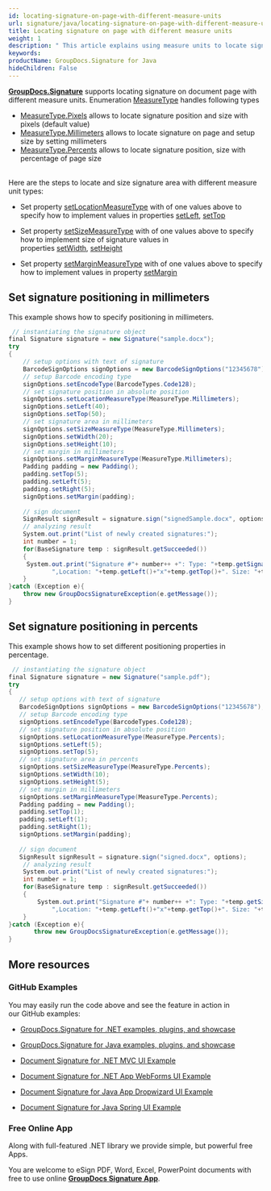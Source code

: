 ```yaml
---
id: locating-signature-on-page-with-different-measure-units
url: signature/java/locating-signature-on-page-with-different-measure-units
title: Locating signature on page with different measure units
weight: 1
description: " This article explains using measure units to locate signature and its size on document page with GroupDocs.Signature API."
keywords: 
productName: GroupDocs.Signature for Java
hideChildren: False
---
```

[**GroupDocs.Signature**](https://products.groupdocs.com/signature/java) supports locating signature on document page with different measure units. Enumeration [MeasureType](https://apireference.groupdocs.com/java/signature/com.groupdocs.signature.domain.enums/MeasureType) handles following types 

*   [MeasureType.Pixels](https://apireference.groupdocs.com/java/signature/com.groupdocs.signature.domain.enums/MeasureType#Pixels) allows to locate signature position and size with pixels (default value)
*   [MeasureType.Millimeters](https://apireference.groupdocs.com/java/signature/com.groupdocs.signature.domain.enums/MeasureType#Millimeters) allows to locate signature on page and setup size by setting millimeters
*   [MeasureType.Percents](https://apireference.groupdocs.com/java/signature/com.groupdocs.signature.domain.enums/MeasureType#Percents) allows to locate signature position, size with percentage of page size  
      

Here are the steps to locate and size signature area with different measure unit types:

*   Set property [setLocationMeasureType](https://apireference.groupdocs.com/java/signature/com.groupdocs.signature.options.sign/ImageSignOptions#setLocationMeasureType(int)) with of one values above to specify how to implement values in properties [setLeft](https://apireference.groupdocs.com/java/signature/com.groupdocs.signature.domain.interfaces/IRectangle#setLeft(int)), [setTop](https://apireference.groupdocs.com/java/signature/com.groupdocs.signature.domain.interfaces/IRectangle#setTop(int))
    
*   Set property [setSizeMeasureType](https://apireference.groupdocs.com/java/signature/com.groupdocs.signature.options.sign/ImageSignOptions#setSizeMeasureType(int)) with of one values above to specify how to implement size of signature values in properties [setWidth](https://apireference.groupdocs.com/java/signature/com.groupdocs.signature.domain.interfaces/IRectangle#setWidth(int)), [setHeight](https://apireference.groupdocs.com/java/signature/com.groupdocs.signature.domain.interfaces/IRectangle#setHeight(int))
    
*   Set property [setMarginMeasureType](https://apireference.groupdocs.com/java/signature/com.groupdocs.signature.options.sign/ImageSignOptions#setMarginMeasureType(int)) with of one values above to specify how to implement values in property [setMargin](https://apireference.groupdocs.com/java/signature/com.groupdocs.signature.options.sign/ImageSignOptions#setMargin(com.groupdocs.signature.domain.Padding))

## Set signature positioning in millimeters

This example shows how to specify positioning in millimeters.

```csharp
 // instantiating the signature object
final Signature signature = new Signature("sample.docx");
try
{
    // setup options with text of signature
    BarcodeSignOptions signOptions = new BarcodeSignOptions("12345678");
    // setup Barcode encoding type
    signOptions.setEncodeType(BarcodeTypes.Code128);
    // set signature position in absolute position
    signOptions.setLocationMeasureType(MeasureType.Millimeters);
    signOptions.setLeft(40);
    signOptions.setTop(50);
    // set signature area in millimeters
    signOptions.setSizeMeasureType(MeasureType.Millimeters);
    signOptions.setWidth(20);
    signOptions.setHeight(10);
    // set margin in millimeters
    signOptions.setMarginMeasureType(MeasureType.Millimeters);
    Padding padding = new Padding();
    padding.setTop(5);
    padding.setLeft(5);
    padding.setRight(5);
    signOptions.setMargin(padding);
 
    // sign document    
    SignResult signResult = signature.sign("signedSample.docx", options);
    // analyzing result
    System.out.print("List of newly created signatures:");
    int number = 1;
    for(BaseSignature temp : signResult.getSucceeded())
    {
     System.out.print("Signature #"+ number++ +": Type: "+temp.getSignatureType()+" Id:"+temp.getSignatureId()+
            ",Location: "+temp.getLeft()+"x"+temp.getTop()+". Size: "+temp.getWidth()+"x"+temp.getHeight());
    } 
}catch (Exception e){
    throw new GroupDocsSignatureException(e.getMessage());
}
```

## Set signature positioning in percents

This example shows how to set different positioning properties in percentage.

```csharp
 // instantiating the signature object
final Signature signature = new Signature("sample.pdf");
try
{
   // setup options with text of signature
   BarcodeSignOptions signOptions = new BarcodeSignOptions("12345678");
   // setup Barcode encoding type
   signOptions.setEncodeType(BarcodeTypes.Code128);
   // set signature position in absolute position
   signOptions.setLocationMeasureType(MeasureType.Percents);
   signOptions.setLeft(5);
   signOptions.setTop(5);
   // set signature area in percents
   signOptions.setSizeMeasureType(MeasureType.Percents);
   signOptions.setWidth(10);
   signOptions.setHeight(5);
   // set margin in millimeters
   signOptions.setMarginMeasureType(MeasureType.Percents);
   Padding padding = new Padding();
   padding.setTop(1);
   padding.setLeft(1);
   padding.setRight(1);
   signOptions.setMargin(padding);
 
   // sign document          
   SignResult signResult = signature.sign("signed.docx", options);
    // analyzing result
    System.out.print("List of newly created signatures:");
    int number = 1;
    for(BaseSignature temp : signResult.getSucceeded())
    {
        System.out.print("Signature #"+ number++ +": Type: "+temp.getSignatureType()+" Id:"+temp.getSignatureId()+
            ",Location: "+temp.getLeft()+"x"+temp.getTop()+". Size: "+temp.getWidth()+"x"+temp.getHeight());
    }          
}catch (Exception e){
       throw new GroupDocsSignatureException(e.getMessage());
}
```

## More resources

### GitHub Examples 

You may easily run the code above and see the feature in action in our GitHub examples:

*   [GroupDocs.Signature for .NET examples, plugins, and showcase](https://github.com/groupdocs-signature/GroupDocs.Signature-for-.NET)
    
*   [GroupDocs.Signature for Java examples, plugins, and showcase](https://github.com/groupdocs-signature/GroupDocs.Signature-for-Java)
    
*   [Document Signature for .NET MVC UI Example](https://github.com/groupdocs-signature/GroupDocs.Signature-for-.NET-MVC) 
    
*   [Document Signature for .NET App WebForms UI Example](https://github.com/groupdocs-signature/GroupDocs.Signature-for-.NET-WebForms)
    
*   [Document Signature for Java App Dropwizard UI Example](https://github.com/groupdocs-signature/GroupDocs.Signature-for-Java-Dropwizard)
    
*   [Document Signature for Java Spring UI Example](https://github.com/groupdocs-signature/GroupDocs.Signature-for-Java-Spring)
    

### Free Online App 

Along with full-featured .NET library we provide simple, but powerful free Apps.

You are welcome to eSign PDF, Word, Excel, PowerPoint documents with free to use online **[GroupDocs Signature App](https://products.groupdocs.app/signature)**.
